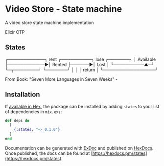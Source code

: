 # Video Store - State machine

A video store state machine implementation

Elixir 
OTP

## States


┌────────────┐   rent      ┌──────────┐  lose ┌───────┐
│ Available  ├────────────►│  Rented  ├──────►│ Lost  │
└──────────▲─┘             └─┬────────┘       └───────┘
           │                 │
           │     return      │
           └─────────────────┘





From Book: "Seven More Languages in Seven Weeks" - 

## Installation

If [available in Hex](https://hex.pm/docs/publish), the package can be installed
by adding `states` to your list of dependencies in `mix.exs`:

```elixir
def deps do
  [
    {:states, "~> 0.1.0"}
  ]
end
```

Documentation can be generated with [ExDoc](https://github.com/elixir-lang/ex_doc)
and published on [HexDocs](https://hexdocs.pm). Once published, the docs can
be found at [https://hexdocs.pm/states](https://hexdocs.pm/states).

